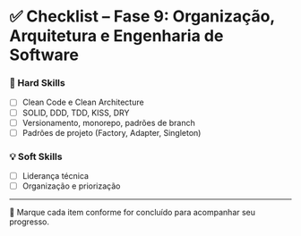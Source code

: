 # ✅ Checklist – Fase 9: Organização, Arquitetura e Engenharia de Software

### 🔧 Hard Skills
- [ ] Clean Code e Clean Architecture
- [ ] SOLID, DDD, TDD, KISS, DRY
- [ ] Versionamento, monorepo, padrões de branch
- [ ] Padrões de projeto (Factory, Adapter, Singleton)

### 💡 Soft Skills
- [ ] Liderança técnica
- [ ] Organização e priorização

---

📘 Marque cada item conforme for concluído para acompanhar seu progresso.
